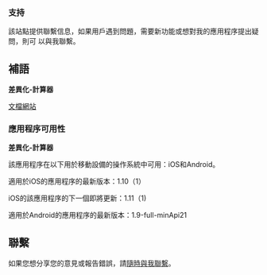 ### 支持

該站點提供聯繫信息，如果用戶遇到問題，需要新功能或想對我的應用程序提出疑問，則可
以與我聯繫。

## 補語

**差異化-計算器**

[文檔網站](https://www.taketechease.com/differentiation/differentiation-calculator-zh-tw.html)

### 應用程序可用性

**差異化-計算器**

該應用程序在以下用於移動設備的操作系統中可用：iOS和Android。

適用於iOS的應用程序的最新版本：1.10（1）

iOS的該應用程序的下一個即將更新：1.11（1)

適用於Android的應用程序的最新版本：1.9-full-minApi21

## 聯繫
如果您想分享您的意見或報告錯誤，請[隨時與我聯繫](mailto:i.d.kosinska@gmail.com)。





